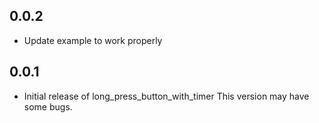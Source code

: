 ## 0.0.2

* Update example to work properly

## 0.0.1

* Initial release of long_press_button_with_timer
This version may have some bugs.